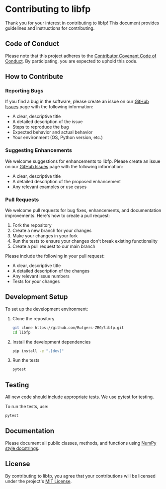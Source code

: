 # Contributing to libfp

Thank you for your interest in contributing to libfp! This document provides guidelines and instructions for contributing.

## Code of Conduct

Please note that this project adheres to the [Contributor Covenant Code of Conduct](CODE_OF_CONDUCT.md). By participating, you are expected to uphold this code.

## How to Contribute

### Reporting Bugs

If you find a bug in the software, please create an issue on our [GitHub Issues](https://github.com/Rutgers-ZRG/libfp/issues) page with the following information:

- A clear, descriptive title
- A detailed description of the issue
- Steps to reproduce the bug
- Expected behavior and actual behavior
- Your environment (OS, Python version, etc.)

### Suggesting Enhancements

We welcome suggestions for enhancements to libfp. Please create an issue on our [GitHub Issues](https://github.com/Rutgers-ZRG/libfp/issues) page with the following information:

- A clear, descriptive title
- A detailed description of the proposed enhancement
- Any relevant examples or use cases

### Pull Requests

We welcome pull requests for bug fixes, enhancements, and documentation improvements. Here's how to create a pull request:

1. Fork the repository
2. Create a new branch for your changes
3. Make your changes in your fork
4. Run the tests to ensure your changes don't break existing functionality
5. Create a pull request to our main branch

Please include the following in your pull request:

- A clear, descriptive title
- A detailed description of the changes
- Any relevant issue numbers
- Tests for your changes

## Development Setup

To set up the development environment:

1. Clone the repository
    ```bash
    git clone https://github.com/Rutgers-ZRG/libfp.git
    cd libfp
    ```

2. Install the development dependencies
    ```bash
    pip install -e ".[dev]"
    ```

3. Run the tests
    ```bash
    pytest
    ```

## Testing

All new code should include appropriate tests. We use pytest for testing.

To run the tests, use:

```bash
pytest
```

## Documentation

Please document all public classes, methods, and functions using [NumPy style docstrings](https://numpydoc.readthedocs.io/en/latest/format.html).

## License

By contributing to libfp, you agree that your contributions will be licensed under the project's [MIT License](LICENSE).